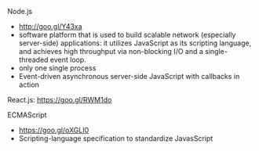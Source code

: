 



Node.js
- http://goo.gl/Y43xa
- software platform that is used to build scalable network (especially server-side) applications: it utilizes JavaScript as its scripting language, and achieves high throughput via non-blocking I/O and a single-threaded event loop.
- only one single process
- Event-driven asynchronous server-side JavaScript with callbacks in action


React.js: https://goo.gl/RWM1do

ECMAScript
- https://goo.gl/oXGLI0
- Scripting-language specification to standardize JavasScript


